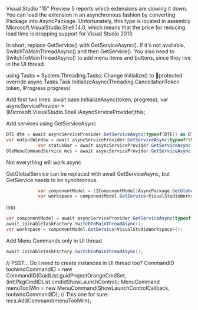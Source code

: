 Visual Studio "15" Preview 5 reports which extensions are slowing it down. 
You can load the extension in an asynchronous fashion by converting Package into AsyncPackage. Unfortunately, this type is located in assembly Microsoft.VisualStudio.Shell.14.0, which means that the price for reducing load time is dropping support for Visual Studio 2013.

In short, replace GetService() with GetServiceAsync(). If it's not available, SwitchToMainThreadAsync() and then GetService(). You also need to SwitchToMainThreadAsync() to add menu items and buttons, since they live in the UI thread.


using Tasks = System.Threading.Tasks;
Change Initialize() to protected override async Tasks.Task InitializeAsync(Threading.CancellationToken token, IProgress<ServiceProgressData> progress)

Add first two lines:
            await base.InitializeAsync(token, progress);
            var asyncServiceProvider = (Microsoft.VisualStudio.Shell.IAsyncServiceProvider)this;

Add services using GetServiceAsync
```csharp
DTE dte = await asyncServiceProvider.GetServiceAsync(typeof(DTE)) as DTE;
var outputWindow = await asyncServiceProvider.GetServiceAsync(typeof(SVsOutputWindow)) as IVsOutputWindow;
            var statusBar = await asyncServiceProvider.GetServiceAsync(typeof(SVsStatusbar)) as IVsStatusbar;
OleMenuCommandService mcs = await asyncServiceProvider.GetServiceAsync(typeof(IMenuCommandService)) as OleMenuCommandService;
```
Not everything will work async

GetGlobalService can be replaced with await GetServiceAsync, but GetService needs to be synchronous.
```csharp
            var componentModel = (IComponentModel)AsyncPackage.GetGlobalService(typeof(SComponentModel));
            var workspace = componentModel.GetService<VisualStudioWorkspace>();
```
into
```csharp
var componentModel = await asyncServiceProvider.GetServiceAsync(typeof(SComponentModel)) as IComponentModel;
await JoinableTaskFactory.SwitchToMainThreadAsync();
var workspace = componentModel.GetService<VisualStudioWorkspace>();
```

Add Menu Commands only in UI thread
```csharp
await JoinableTaskFactory.SwitchToMainThreadAsync();
```
// PSST… Do I need to create instances in UI thread too?
                CommandID toolwndCommandID = new CommandID(GuidList.guidProjectOrangeCmdSet, (int)PkgCmdIDList.cmdidShowLaunchControl);
                MenuCommand menuToolWin = new MenuCommand(ShowLaunchControlCallback, toolwndCommandID);
// This one for sure:
mcs.AddCommand(menuToolWin);

